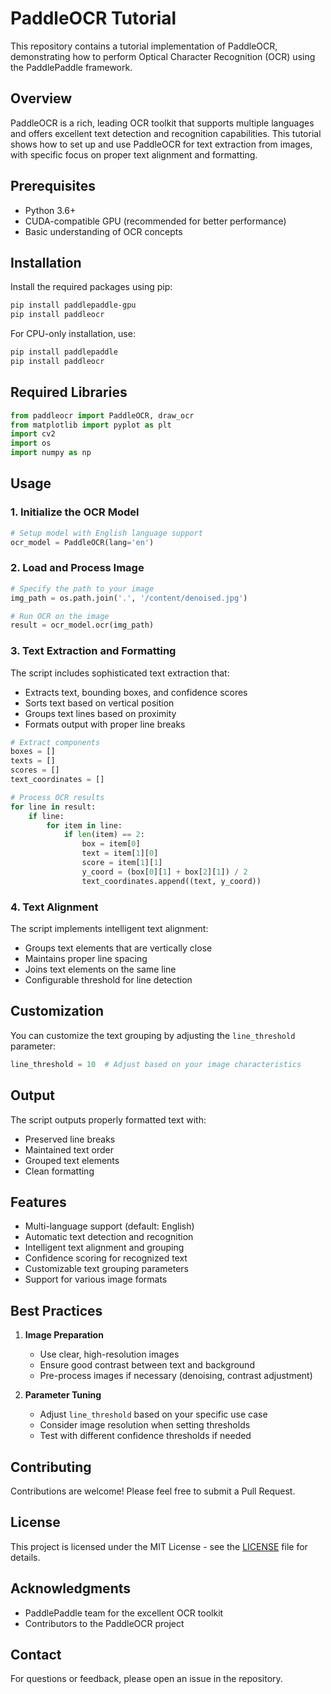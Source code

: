 # PaddleOCR Tutorial

This repository contains a tutorial implementation of PaddleOCR, demonstrating how to perform Optical Character Recognition (OCR) using the PaddlePaddle framework.

## Overview

PaddleOCR is a rich, leading OCR toolkit that supports multiple languages and offers excellent text detection and recognition capabilities. This tutorial shows how to set up and use PaddleOCR for text extraction from images, with specific focus on proper text alignment and formatting.

## Prerequisites

- Python 3.6+
- CUDA-compatible GPU (recommended for better performance)
- Basic understanding of OCR concepts

## Installation

Install the required packages using pip:

```bash
pip install paddlepaddle-gpu
pip install paddleocr
```

For CPU-only installation, use:
```bash
pip install paddlepaddle
pip install paddleocr
```

## Required Libraries

```python
from paddleocr import PaddleOCR, draw_ocr
from matplotlib import pyplot as plt
import cv2
import os
import numpy as np
```

## Usage

### 1. Initialize the OCR Model

```python
# Setup model with English language support
ocr_model = PaddleOCR(lang='en')
```

### 2. Load and Process Image

```python
# Specify the path to your image
img_path = os.path.join('.', '/content/denoised.jpg')

# Run OCR on the image
result = ocr_model.ocr(img_path)
```

### 3. Text Extraction and Formatting

The script includes sophisticated text extraction that:
- Extracts text, bounding boxes, and confidence scores
- Sorts text based on vertical position
- Groups text lines based on proximity
- Formats output with proper line breaks

```python
# Extract components
boxes = []
texts = []
scores = []
text_coordinates = []

# Process OCR results
for line in result:
    if line:
        for item in line:
            if len(item) == 2:
                box = item[0]
                text = item[1][0]
                score = item[1][1]
                y_coord = (box[0][1] + box[2][1]) / 2
                text_coordinates.append((text, y_coord))
```

### 4. Text Alignment

The script implements intelligent text alignment:
- Groups text elements that are vertically close
- Maintains proper line spacing
- Joins text elements on the same line
- Configurable threshold for line detection

## Customization

You can customize the text grouping by adjusting the `line_threshold` parameter:

```python
line_threshold = 10  # Adjust based on your image characteristics
```

## Output

The script outputs properly formatted text with:
- Preserved line breaks
- Maintained text order
- Grouped text elements
- Clean formatting

## Features

- Multi-language support (default: English)
- Automatic text detection and recognition
- Intelligent text alignment and grouping
- Confidence scoring for recognized text
- Customizable text grouping parameters
- Support for various image formats

## Best Practices

1. **Image Preparation**
   - Use clear, high-resolution images
   - Ensure good contrast between text and background
   - Pre-process images if necessary (denoising, contrast adjustment)

2. **Parameter Tuning**
   - Adjust `line_threshold` based on your specific use case
   - Consider image resolution when setting thresholds
   - Test with different confidence thresholds if needed

## Contributing

Contributions are welcome! Please feel free to submit a Pull Request.

## License

This project is licensed under the MIT License - see the [LICENSE](LICENSE) file for details.

## Acknowledgments

- PaddlePaddle team for the excellent OCR toolkit
- Contributors to the PaddleOCR project

## Contact

For questions or feedback, please open an issue in the repository.
